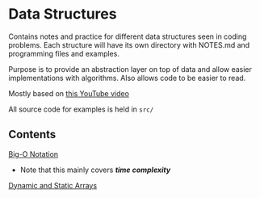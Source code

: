 # Data Structures

Contains notes and practice for different data structures seen in coding problems. Each structure will have its own directory with NOTES.md and programming files and examples.

Purpose is to provide an abstraction layer on top of data and allow easier implementations with algorithms. Also allows code to be easier to read.

Mostly based on [this YouTube video](https://www.youtube.com/playlist?list=PLDV1Zeh2NRsB6SWUrDFW2RmDotAfPbeHu)

All source code for examples is held in `src/`

## Contents

[Big-O Notation](/datastructures/BigO.md#big-o-notation)

* Note that this mainly covers ___time complexity___

[Dynamic and Static Arrays](/datastructures/Arrays.md#dynamic-and-static-arrays)
